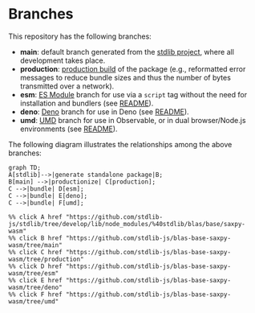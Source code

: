 <!--

@license Apache-2.0

Copyright (c) 2022 The Stdlib Authors.

Licensed under the Apache License, Version 2.0 (the "License");
you may not use this file except in compliance with the License.
You may obtain a copy of the License at

    http://www.apache.org/licenses/LICENSE-2.0

Unless required by applicable law or agreed to in writing, software
distributed under the License is distributed on an "AS IS" BASIS,
WITHOUT WARRANTIES OR CONDITIONS OF ANY KIND, either express or implied.
See the License for the specific language governing permissions and
limitations under the License.

-->

# Branches

This repository has the following branches:

-   **main**: default branch generated from the [stdlib project][stdlib-url], where all development takes place.
-   **production**: [production build][production-url] of the package (e.g., reformatted error messages to reduce bundle sizes and thus the number of bytes transmitted over a network).
-   **esm**: [ES Module][esm-url] branch for use via a `script` tag without the need for installation and bundlers (see [README][esm-readme]).
-   **deno**: [Deno][deno-url] branch for use in Deno (see [README][deno-readme]).
-   **umd**: [UMD][umd-url] branch for use in Observable, or in dual browser/Node.js environments (see [README][umd-readme]).

The following diagram illustrates the relationships among the above branches:

```mermaid
graph TD;
A[stdlib]-->|generate standalone package|B;
B[main] -->|productionize| C[production];
C -->|bundle| D[esm];
C -->|bundle| E[deno];
C -->|bundle| F[umd];

%% click A href "https://github.com/stdlib-js/stdlib/tree/develop/lib/node_modules/%40stdlib/blas/base/saxpy-wasm"
%% click B href "https://github.com/stdlib-js/blas-base-saxpy-wasm/tree/main"
%% click C href "https://github.com/stdlib-js/blas-base-saxpy-wasm/tree/production"
%% click D href "https://github.com/stdlib-js/blas-base-saxpy-wasm/tree/esm"
%% click E href "https://github.com/stdlib-js/blas-base-saxpy-wasm/tree/deno"
%% click F href "https://github.com/stdlib-js/blas-base-saxpy-wasm/tree/umd"
```

[stdlib-url]: https://github.com/stdlib-js/stdlib/tree/develop/lib/node_modules/%40stdlib/blas/base/saxpy-wasm
[production-url]: https://github.com/stdlib-js/blas-base-saxpy-wasm/tree/production
[deno-url]: https://github.com/stdlib-js/blas-base-saxpy-wasm/tree/deno
[deno-readme]: https://github.com/stdlib-js/blas-base-saxpy-wasm/blob/deno/README.md
[umd-url]: https://github.com/stdlib-js/blas-base-saxpy-wasm/tree/umd
[umd-readme]: https://github.com/stdlib-js/blas-base-saxpy-wasm/blob/umd/README.md
[esm-url]: https://github.com/stdlib-js/blas-base-saxpy-wasm/tree/esm
[esm-readme]: https://github.com/stdlib-js/blas-base-saxpy-wasm/blob/esm/README.md